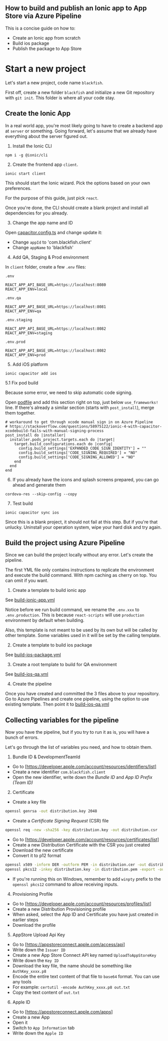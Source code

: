 ## How to build and publish an Ionic app to App Store via Azure Pipeline

This is a concise guide on how to:
- Create an Ionic app from scratch
- Build ios package
- Publish the package to App Store

# Start a new project

Let's start a new project, code name `blackfish`.

First off, create a new folder `blackfish` and initialize a new Git repository with `git init`. This folder is where all your code stay.

## Create the Ionic App

In a real world app, you're most likely going to have to create a backend app at `server` or something. Going forward, let's assume that we already have everything about the server figured out.

1. Install the Ionic CLI

`npm i -g @ionic/cli`

2. Create the frontend app `client`.

`ionic start client`

This should start the Ionic wizard. Pick the options based on your own preferences. 

For the purpose of this guide, just pick `react`.

Once you're done, the CLI should create a blank project and install all dependencies for you already.

3. Change the app name and ID

Open [capacitor.config.ts](capacitor.config.ts) and change update it:

- Change `appId` to 'com.blackfish.client'
- Change `appName` to 'blackfish'

4. Add QA, Staging & Prod environment

In `client` folder, create a few `.env` files:

`.env`
```
REACT_APP_API_BASE_URL=https://localhost:8080
REACT_APP_ENV=local
```

`.env.qa`
```
REACT_APP_API_BASE_URL=https://localhost:8081
REACT_APP_ENV=qa
```

`.env.staging`
```
REACT_APP_API_BASE_URL=https://localhost:8082
REACT_APP_ENV=staging
```

`.env.prod`
```
REACT_APP_API_BASE_URL=https://localhost:8082
REACT_APP_ENV=prod
```

5. Add iOS platform

`ionic capacitor add ios`

5.1 Fix pod build

Because some error, we need to skip automatic code signing.

Open [podfile](client/ios/App/Podfile) and add this section right on top, just below `use_frameworks!` line. If there's already a similar section (starts with `post_install`), merge them together.

```
# workaround to get through xcode manual sign in on Azure Pipeline
# https://stackoverflow.com/questions/58975122/ionic-4-with-capacitor-xcodebuild-fails-with-manual-signing-process
post_install do |installer|
  installer.pods_project.targets.each do |target|
    target.build_configurations.each do |config|
      config.build_settings['EXPANDED_CODE_SIGN_IDENTITY'] = ""
      config.build_settings['CODE_SIGNING_REQUIRED'] = "NO"
      config.build_settings['CODE_SIGNING_ALLOWED'] = "NO"
    end
  end
end
```

6. If you already have the icons and splash screens prepared, you can go ahead and generate them

`cordova-res --skip-config --copy`

7. Test build

`ionic capacitor sync ios`

Since this is a blank project, it should not fail at this step. But if you're that unlucky. Uninstall your operation system, wipe your hard disk and try again.

## Build the project using Azure Pipeline

Since we can build the project locally without any error. Let's create the pipeline.

The first YML file only contains instructions to replicate the environment and execute the build command. With npm caching as cherry on top. You can omit if you want.

1. Create a template to build ionic app

See [build-ionic-app.yml](client/pipelines/build-ionic-app.yml)

Notice before we run build command, we rename the `.env.xxx` to `.env.production`. This is because `react-scripts` will use `production` environment by default when building.

Also, this template is not meant to be used by its own but will be called by other template. Some variables used in it will be set by the calling template.

2. Create a template to build ios package

See [build-ios-package.yml](client/pipelines/build-ios-package.yml)

3. Create a root template to build for QA environment

See [build-ios-qa.yml](client/pipelines/build-ios-qa.yml)

4. Create the pipeline

Once you have created and committed the 3 files above to your repository. Go to Azure Pipelines and create one pipeline, using the option to use existing template. Then point it to [build-ios-qa.yml](client/pipelines/build-ios-qa.yml)

## Collecting variables for the pipeline

Now you have the pipeline, but if you try to run it as is, you will have a bunch of errors.

Let's go through the list of variables you need, and how to obtain them.

1. Bundle ID & DevelopmentTeamId

- Go to [https://developer.apple.com/account/resources/identifiers/list]
- Create a new identifier `com.blackfish.client`
- Open the new identifier, write down the *Bundle ID* and *App ID Prefix (Team ID)*

2. Certificate

- Create a key file

```bash
openssl genrsa -out distribution.key 2048
```

- Create a *Certificate Signing Request* (CSR) file 

```bash
openssl req -new -sha256 -key distribution.key -out distribution.csr
```

- Go to [https://developer.apple.com/account/resources/certificates/list]
- Create a new Distribution Certificate with the CSR you just created
- Download the new certificate
- Convert it to p12 format

```bash
openssl x509 -inform DER -outform PEM -in distribution.cer -out distribution.pem
openssl pkcs12 -inkey distribution.key -in distribution.pem -export -out distribution.p12
```

- If you're running this on Windows, remember to add `winpty` prefix to the `openssl pkcs12` command to allow receiving inputs.

4. Provisioning Profile

- Go to [https://developer.apple.com/account/resources/profiles/list]
- Create a new Distribution Provisioning profile
- When asked, select the App ID and Certificate you have just created in earlier steps
- Download the profile

5. AppStore Upload Api Key

- Go to [https://appstoreconnect.apple.com/access/api]
- Write down the `Issuer ID`
- Create a new App Store Connect API key named `UploadToAppStoreKey`
- Write down the `Key ID`
- Download the key file, the name should be something like `AuthKey_xxxx.p8`
- Encode the entire text content of that file to `base64` format. You can use any tools
- For example: `certutil -encode AuthKey_xxxx.p8 out.txt`
- Copy the text content of `out.txt`

6. Apple ID

- Go to [https://appstoreconnect.apple.com/apps]
- Create a new App
- Open it
- Switch to `App Information` tab
- Write down the `Apple ID`
